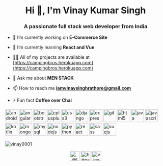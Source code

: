 <h1 align="center">Hi 👋, I'm Vinay Kumar Singh</h1>
<h3 align="center">A passionate full stack web developer from India</h3>

- 🔭 I’m currently working on **E-Commerce Site**

- 🌱 I’m currently learning **React and Vue**

- 👨‍💻 All of my projects are available at [https://campingbros.herokuapp.com](https://campingbros.herokuapp.com)

- 💬 Ask me about **MEN STACK**

- 📫 How to reach me **iamvinaysinghrathore@gmail.com**

- ⚡ Fun fact **Coffee over Chai**

<p align="left"><img src="https://devicons.github.io/devicon/devicon.git/icons/android/android-original-wordmark.svg" alt="android" width="40" height="40"/> <img src="https://devicons.github.io/devicon/devicon.git/icons/angularjs/angularjs-original.svg" alt="angularjs" width="40" height="40"/> <img src="https://devicons.github.io/devicon/devicon.git/icons/bootstrap/bootstrap-plain.svg" alt="bootstrap" width="40" height="40"/> <img src="https://devicons.github.io/devicon/devicon.git/icons/cplusplus/cplusplus-original.svg" alt="cplusplus" width="40" height="40"/> <img src="https://devicons.github.io/devicon/devicon.git/icons/css3/css3-original-wordmark.svg" alt="css3" width="40" height="40"/> <img src="https://devicons.github.io/devicon/devicon.git/icons/django/django-original.svg" alt="django" width="40" height="40"/> <img src="https://devicons.github.io/devicon/devicon.git/icons/express/express-original-wordmark.svg" alt="express" width="40" height="40"/> <img src="https://www.vectorlogo.zone/logos/git-scm/git-scm-icon.svg" alt="git" width="40" height="40"/> <img src="https://devicons.github.io/devicon/devicon.git/icons/html5/html5-original-wordmark.svg" alt="html5" width="40" height="40"/> <img src="https://devicons.github.io/devicon/devicon.git/icons/java/java-original-wordmark.svg" alt="java" width="40" height="40"/> <img src="https://devicons.github.io/devicon/devicon.git/icons/javascript/javascript-original.svg" alt="javascript" width="40" height="40"/> <img src="https://www.vectorlogo.zone/logos/kotlinlang/kotlinlang-icon.svg" alt="kotlin" width="40" height="40"/> <img src="https://devicons.github.io/devicon/devicon.git/icons/mongodb/mongodb-original-wordmark.svg" alt="mongodb" width="40" height="40"/> <img src="https://devicons.github.io/devicon/devicon.git/icons/mysql/mysql-original-wordmark.svg" alt="mysql" width="40" height="40"/> <img src="https://devicons.github.io/devicon/devicon.git/icons/nodejs/nodejs-original-wordmark.svg" alt="nodejs" width="40" height="40"/> <img src="https://devicons.github.io/devicon/devicon.git/icons/python/python-original.svg" alt="python" width="40" height="40"/> <img src="https://devicons.github.io/devicon/devicon.git/icons/react/react-original-wordmark.svg" alt="react" width="40" height="40"/> <img src="https://devicons.github.io/devicon/devicon.git/icons/sass/sass-original.svg" alt="sass" width="40" height="40"/> <img src="https://devicons.github.io/devicon/devicon.git/icons/vuejs/vuejs-original-wordmark.svg" alt="vuejs" width="40" height="40"/></p><img align="center" src="https://github-readme-stats.vercel.app/api/top-langs/?username=vinay0001&layout=compact&hide=html" alt="vinay0001" />

<p align="center">
<a href="https://twitter.com/@thevinayrathore" target="blank"><img align="center" src="https://cdn.jsdelivr.net/npm/simple-icons@3.0.1/icons/twitter.svg" alt="@thevinayrathore" height="30" width="30" /></a>
<a href="https://linkedin.com/in/https://www.linkedin.com/in/vinay-k-b68890107/" target="blank"><img align="center" src="https://cdn.jsdelivr.net/npm/simple-icons@3.0.1/icons/linkedin.svg" alt="https://www.linkedin.com/in/vinay-k-b68890107/" height="30" width="30" /></a>
<a href="https://instagram.com/vinay_kr_s" target="blank"><img align="center" src="https://cdn.jsdelivr.net/npm/simple-icons@3.0.1/icons/instagram.svg" alt="vinay_kr_s" height="30" width="30" /></a>
</p>
